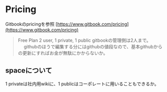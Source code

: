 # Pricing

Gitbookのpricingを参照 [https://www.gitbook.com/pricing](https://www.gitbook.com/pricing)

> Free Plan 2 user, 1 private, 1 public gitbookの管理側は2人まで。  　
githubのほうで編集する分にはgithubの値段なので、基本githubからの更新にすればお金が無駄にかからないか。

## spaceについて

1 privateは社内用wikiに、1 publicはコーポレートに用いることもできるか。

